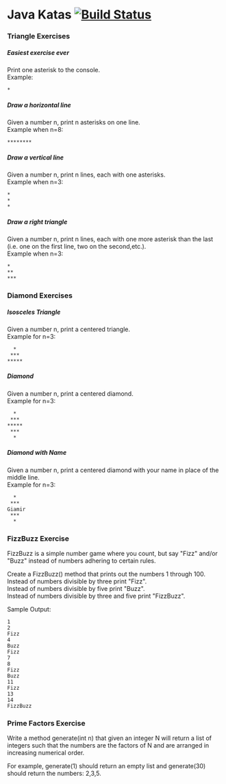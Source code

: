 # Java Katas [![Build Status](https://travis-ci.org/giamir/java_katas.svg?branch=master)](https://travis-ci.org/giamir/java_katas)

### Triangle Exercises
##### Easiest exercise ever

Print one asterisk to the console.<br>
Example:
```
*
```

##### Draw a horizontal line

Given a number n, print n asterisks on one line.<br>
Example when n=8:
```
********
```

##### Draw a vertical line

Given a number n, print n lines, each with one asterisks. <br>
Example when n=3:
```
*
*
*
```

##### Draw a right triangle

Given a number n, print n lines, each with one more asterisk than the last (i.e. one on the first line, two on the second,etc.).<br>
Example when n=3:
```
*
**
***
```

### Diamond Exercises
##### Isosceles Triangle

Given a number n, print a centered triangle.<br>
Example for n=3:
```
  *
 ***
*****
```

##### Diamond

Given a number n, print a centered diamond.<br>
Example for n=3:
```
  *
 ***
*****
 ***
  *
```

##### Diamond with Name

Given a number n, print a centered diamond with your name in place of the middle line.<br>
Example for n=3:
```
  *
 ***
Giamir
 ***
  *
```

### FizzBuzz Exercise

FizzBuzz is a simple number game where you count, but say "Fizz" and/or "Buzz" instead of numbers adhering to certain rules.

Create a FizzBuzz() method that prints out the numbers 1 through 100.<br>
Instead of numbers divisible by three print "Fizz".<br>
Instead of numbers divisible by five print "Buzz".<br>
Instead of numbers divisible by three and five print "FizzBuzz".

Sample Output:
```
1
2
Fizz
4
Buzz
Fizz
7
8
Fizz
Buzz
11
Fizz
13
14
FizzBuzz
```

### Prime Factors Exercise
Write a method generate(int n) that given an integer N will return a list of integers such that the numbers are the factors of N and are arranged in increasing numerical order.

For example, generate(1) should return an empty list and generate(30) should return the numbers: 2,3,5.
